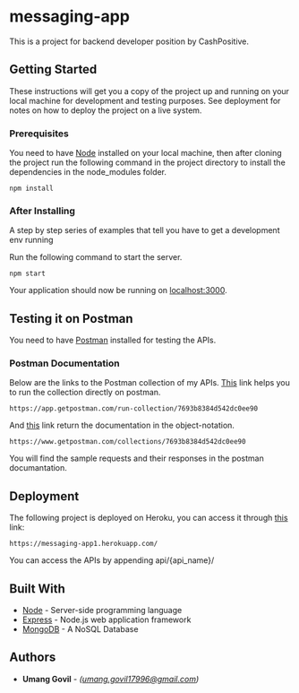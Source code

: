 # messaging-app

This is a project for backend developer position by CashPositive. 

## Getting Started

These instructions will get you a copy of the project up and running on your local machine for development and testing purposes. See deployment for notes on how to deploy the project on a live system.

### Prerequisites

You need to have [Node](https://nodejs.org/en/) installed on your local machine, then after cloning the project run the following command in the project directory to install the dependencies in the node_modules folder.  

```
npm install
```

### After Installing

A step by step series of examples that tell you have to get a development env running

Run the following command to start the server. 

```
npm start
```
Your application  should now be running on [localhost:3000](http://localhost:3000/).

## Testing it on Postman

You need to have [Postman](https://chrome.google.com/webstore/detail/postman/fhbjgbiflinjbdggehcddcbncdddomop?hl=en) installed for testing the APIs.

### Postman Documentation

Below are the links to the Postman collection of my APIs. [This](https://app.getpostman.com/run-collection/7693b8384d542dc0ee90) link helps you to run the collection directly on postman.

```
https://app.getpostman.com/run-collection/7693b8384d542dc0ee90
```
And [this](https://www.getpostman.com/collections/7693b8384d542dc0ee90) link return the documentation in the object-notation.

```
https://www.getpostman.com/collections/7693b8384d542dc0ee90
```
You will find the sample requests and their responses in the postman documantation.

## Deployment

The following project is deployed on Heroku, you can access it through [this](https://messaging-app1.herokuapp.com/) link:

```
https://messaging-app1.herokuapp.com/
```
You can access the APIs by appending api/{api_name}/

## Built With

* [Node](https://nodejs.org/en/) - Server-side programming language
* [Express](https://expressjs.com/) - Node.js web application framework
* [MongoDB](https://www.mongodb.com/) - A NoSQL Database 

## Authors

* **Umang Govil** - *(umang.govil17996@gmail.com)*
